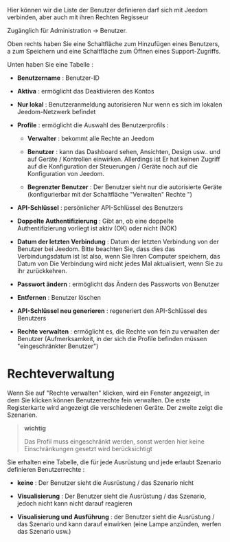 Hier können wir die Liste der Benutzer definieren
darf sich mit Jeedom verbinden, aber auch mit ihren Rechten
Regisseur

Zugänglich für Administration → Benutzer.

Oben rechts haben Sie eine Schaltfläche zum Hinzufügen eines Benutzers, a
zum Speichern und eine Schaltfläche zum Öffnen eines Support-Zugriffs.

Unten haben Sie eine Tabelle :

-   **Benutzername** : Benutzer-ID

-   **Aktiva** : ermöglicht das Deaktivieren des Kontos

-   **Nur lokal** : Benutzeranmeldung autorisieren
    Nur wenn es sich im lokalen Jeedom-Netzwerk befindet

-   **Profile** : ermöglicht die Auswahl des Benutzerprofils :

    -   **Verwalter** : bekommt alle Rechte an Jeedom

    -   **Benutzer** : kann das Dashboard sehen, Ansichten,
        Design usw.. und auf Geräte / Kontrollen einwirken. Allerdings ist
        Er hat keinen Zugriff auf die Konfiguration der Steuerungen / Geräte
        noch auf die Konfiguration von Jeedom.

    -   **Begrenzter Benutzer** : Der Benutzer sieht nur die
        autorisierte Geräte (konfigurierbar mit der Schaltfläche &quot;Verwalten&quot;
        Rechte &quot;)

-   **API-Schlüssel** : persönlicher API-Schlüssel des Benutzers

-   **Doppelte Authentifizierung** : Gibt an, ob eine doppelte Authentifizierung vorliegt
    ist aktiv (OK) oder nicht (NOK)

-   **Datum der letzten Verbindung** : Datum der letzten Verbindung von
    der Benutzer bei Jeedom. Bitte beachten Sie, dass dies das Verbindungsdatum ist
    Ist also, wenn Sie Ihren Computer speichern, das Datum von
    Die Verbindung wird nicht jedes Mal aktualisiert, wenn Sie zu ihr zurückkehren.

-   **Passwort ändern** : ermöglicht das Ändern des Passworts von
    Benutzer

-   **Entfernen** : Benutzer löschen

-   **API-Schlüssel neu generieren** : regeneriert den API-Schlüssel des Benutzers

-   **Rechte verwalten** : ermöglicht es, die Rechte von fein zu verwalten
    der Benutzer (Aufmerksamkeit, in der sich die Profile befinden müssen
    &quot;eingeschränkter Benutzer&quot;)

Rechteverwaltung 
==================

Wenn Sie auf &quot;Rechte verwalten&quot; klicken, wird ein Fenster angezeigt, in dem Sie klicken können
Benutzerrechte fein verwalten. Die erste Registerkarte wird angezeigt
die verschiedenen Geräte. Der zweite zeigt die Szenarien.

> **wichtig**
>
> Das Profil muss eingeschränkt werden, sonst werden hier keine Einschränkungen gesetzt
> wird berücksichtigt

Sie erhalten eine Tabelle, die für jede Ausrüstung und jede erlaubt
Szenario definieren Benutzerrechte :

-   **keine** : Der Benutzer sieht die Ausrüstung / das Szenario nicht

-   **Visualisierung** : Der Benutzer sieht die Ausrüstung / das Szenario, jedoch nicht
    kann nicht darauf reagieren

-   **Visualisierung und Ausführung** : der Benutzer sieht
    die Ausrüstung / das Szenario und kann darauf einwirken (eine Lampe anzünden, werfen
    das Szenario usw.)



